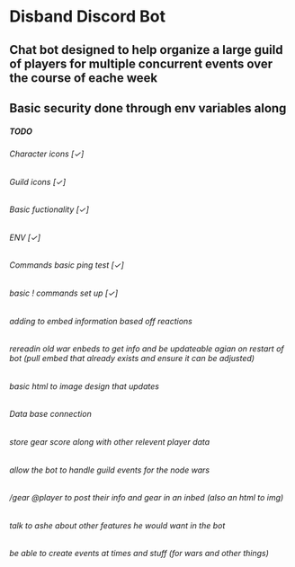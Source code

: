# Disband Discord Bot
## Chat bot designed to help organize a large guild of players for multiple concurrent events over the course of eache week
## Basic security done through env variables along



##### TODO
###### Character icons [✓]
###### Guild icons [✓]
###### Basic fuctionality [✓]
###### ENV [✓]
###### Commands basic ping test [✓]
###### basic ! commands set up [✓]
###### adding to embed information based off reactions
###### rereadin old war enbeds to get info and be updateable agian on restart of bot (pull embed that already exists and ensure it can be adjusted)
###### basic html to image design that updates
###### Data base connection
###### store gear score along with other relevent player data
###### allow the bot to handle guild events for the node wars 
###### /gear @player to post their info and gear in an inbed (also an html to img)
###### talk to ashe about other features he would want in the bot
###### be able to create events at times and stuff (for wars and other things)
###### 
###### 
###### 
